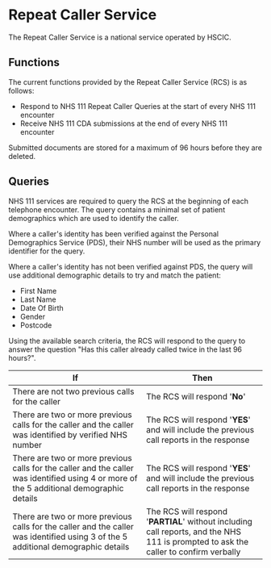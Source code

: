 # Repeat Caller Service

The Repeat Caller Service is a national service operated by HSCIC.



## Functions

The current functions provided by the Repeat Caller Service (RCS) is as follows:

- Respond to NHS 111 Repeat Caller Queries at the start of every NHS 111 encounter
- Receive NHS 111 CDA submissions at the end of every NHS 111 encounter

Submitted documents are stored for a maximum of 96 hours before they are deleted.



## Queries

NHS 111 services are required to query the RCS at the beginning of each telephone encounter. The query contains a minimal set of patient demographics which are used to identify the caller.

Where a caller's identity has been verified against the Personal Demographics Service (PDS), their NHS number will be used as the primary identifier for the query.

Where a caller's identity has not been verified against PDS, the query will use additional demographic details to try and match the patient:

- First Name
- Last Name
- Date Of Birth
- Gender
- Postcode


Using the available search criteria, the RCS will respond to the query to answer the question "Has this caller already called twice in the last 96 hours?".

| If                                       | Then                                     |
| ---------------------------------------- | ---------------------------------------- |
| There are not two previous calls for the caller | The RCS will respond '**No**'            |
| There are two or more previous calls for the caller and the caller was identified by verified NHS number | The RCS will respond '**YES**' and will include the previous call reports in the response |
| There are two or more previous calls for the caller and the caller was identified using 4 or more of the 5 additional demographic details | The RCS will respond '**YES**' and will include the previous call reports in the response |
| There are two or more previous calls for the caller and the caller was identified using 3 of the 5 additional demographic details | The RCS will respond '**PARTIAL**' without including call reports, and the NHS 111 is prompted to ask the caller to confirm verbally |